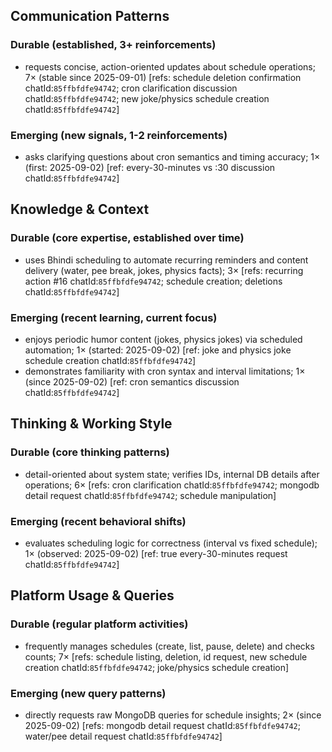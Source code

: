 ## Communication Patterns
### Durable (established, 3+ reinforcements)
- requests concise, action-oriented updates about schedule operations; 7× (stable since 2025-09-01) [refs: schedule deletion confirmation chatId:`85ffbfdfe94742`; cron clarification discussion chatId:`85ffbfdfe94742`; new joke/physics schedule creation chatId:`85ffbfdfe94742`]

### Emerging (new signals, 1-2 reinforcements)
- asks clarifying questions about cron semantics and timing accuracy; 1× (first: 2025-09-02) [ref: every-30-minutes vs :30 discussion chatId:`85ffbfdfe94742`]

## Knowledge & Context
### Durable (core expertise, established over time)
- uses Bhindi scheduling to automate recurring reminders and content delivery (water, pee break, jokes, physics facts); 3× [refs: recurring action #16 chatId:`85ffbfdfe94742`; schedule creation; deletions chatId:`85ffbfdfe94742`]

### Emerging (recent learning, current focus)
- enjoys periodic humor content (jokes, physics jokes) via scheduled automation; 1× (started: 2025-09-02) [ref: joke and physics joke schedule creation chatId:`85ffbfdfe94742`]
- demonstrates familiarity with cron syntax and interval limitations; 1× (since 2025-09-02) [ref: cron semantics discussion chatId:`85ffbfdfe94742`]

## Thinking & Working Style
### Durable (core thinking patterns)
- detail-oriented about system state; verifies IDs, internal DB details after operations; 6× [refs: cron clarification chatId:`85ffbfdfe94742`; mongodb detail request chatId:`85ffbfdfe94742`; schedule manipulation]

### Emerging (recent behavioral shifts)
- evaluates scheduling logic for correctness (interval vs fixed schedule); 1× (observed: 2025-09-02) [ref: true every-30-minutes request chatId:`85ffbfdfe94742`]

## Platform Usage & Queries
### Durable (regular platform activities)
- frequently manages schedules (create, list, pause, delete) and checks counts; 7× [refs: schedule listing, deletion, id request, new schedule creation chatId:`85ffbfdfe94742`; joke/physics schedule creation]

### Emerging (new query patterns)
- directly requests raw MongoDB queries for schedule insights; 2× (since 2025-09-02) [refs: mongodb detail request chatId:`85ffbfdfe94742`; water/pee detail request chatId:`85ffbfdfe94742`]